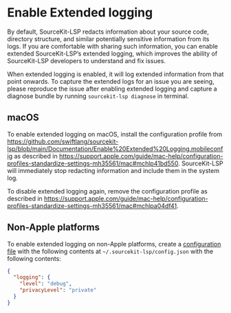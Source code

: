 # Enable Extended logging

By default, SourceKit-LSP redacts information about your source code, directory structure, and similar potentially sensitive information from its logs. If you are comfortable with sharing such information, you can enable extended SourceKit-LSP’s extended logging, which improves the ability of SourceKit-LSP developers to understand and fix issues.

When extended logging is enabled, it will log extended information from that point onwards. To capture the extended logs for an issue you are seeing, please reproduce the issue after enabling extended logging and capture a diagnose bundle by running `sourcekit-lsp diagnose` in terminal.

## macOS

To enable extended logging on macOS, install the configuration profile from https://github.com/swiftlang/sourcekit-lsp/blob/main/Documentation/Enable%20Extended%20Logging.mobileconfig as described in https://support.apple.com/guide/mac-help/configuration-profiles-standardize-settings-mh35561/mac#mchlp41bd550. SourceKit-LSP will immediately stop redacting information and include them in the system log.

To disable extended logging again, remove the configuration profile as described in https://support.apple.com/guide/mac-help/configuration-profiles-standardize-settings-mh35561/mac#mchlpa04df41.

## Non-Apple platforms

To enable extended logging on non-Apple platforms, create a [configuration file](Configuration%20File.md) with the following contents at `~/.sourcekit-lsp/config.json` with the following contents:
```json
{
  "logging": {
    "level": "debug",
    "privacyLevel": "private"
  }
}
```
